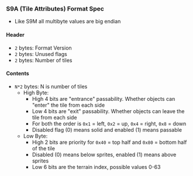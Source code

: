### S9A (Tile Attributes) Format Spec
 - Like S9M all multibyte values are big endian

#### Header
 - `2` bytes: Format Version
 - `2` bytes: Unused flags
 - `2` bytes: Number of tiles

#### Contents
 - `N*2` bytes: N is number of tiles
   - High Byte:
     - High 4 bits are "entrance" passability. Whether objects can "enter" the tile from each side
     - Low 4 bits are "exit" passability. Whether objects can leave the tile from each side
     - For both the order is `0x1` = left, `0x2` = up, `0x4` = right, `0x8` = down
     - Disabled flag (0) means solid and enabled (1) means passable
   - Low Byte:
     - High 2 bits are priority for `0x40` = top half and `0x80` = bottom half of the tile
     - Disabled (0) means below sprites, enabled (1) means above sprites
     - Low 6 bits are the terrain index, possible values 0-63
